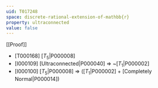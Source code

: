 ```yaml
---
uid: T017248
space: discrete-rational-extension-of-mathbb{r}
property: ultraconnected
value: false
---
```

[[Proof]]

* [T000168] [$T_5$|P000008]
* [I000109] [Ultraconnected|P000040] => ~[$T_1$|P000002]
* [I000100] [$T_5$|P000008] => ([$T_1$|P000002] + [Completely Normal|P000014])

